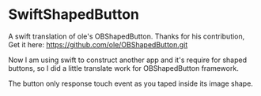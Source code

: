 # SwiftShapedButton
A swift translation of ole's OBShapedButton. Thanks for his contribution, Get it here: https://github.com/ole/OBShapedButton.git 

Now I am using swift to construct another app and it's require for shaped buttons, so I did a little translate work for OBShapedButton framework.

The button only response touch event as you taped inside its image shape.
